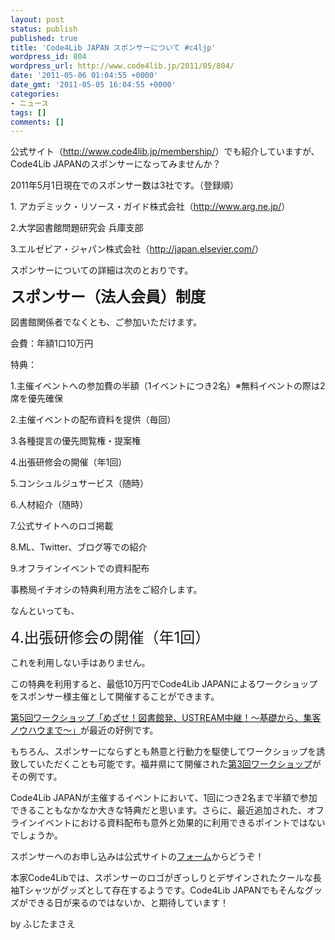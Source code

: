 ```yaml
---
layout: post
status: publish
published: true
title: 'Code4Lib JAPAN スポンサーについて #c4ljp'
wordpress_id: 804
wordpress_url: http://www.code4lib.jp/2011/05/804/
date: '2011-05-06 01:04:55 +0000'
date_gmt: '2011-05-05 16:04:55 +0000'
categories:
- ニュース
tags: []
comments: []
---
```

<div class="section">
<p>公式サイト（<a href="http://www.code4lib.jp/membership/" target="_blank">http://www.code4lib.jp/membership/</a>）でも紹介していますが、Code4Lib JAPANのスポンサーになってみませんか？</p>
<p>2011年5月1日現在でのスポンサー数は3社です。（登録順）</p>
<p>1. アカデミック・リソース・ガイド株式会社（<a href="http://www.arg.ne.jp/" target="_blank">http://www.arg.ne.jp/</a>）</p>
<p>2.大学図書館問題研究会 兵庫支部</p>
<p>3.エルゼビア・ジャパン株式会社（<a href="http://japan.elsevier.com/" target="_blank">http://japan.elsevier.com/</a>）</p>
<p>スポンサーについての詳細は次のとおりです。</p>
<p><span style="font-size:x-large;"><span style="font-weight:bold;">スポンサー（法人会員）制度</span></p>
<p>図書館関係者でなくとも、ご参加いただけます。</p>
<p>会費：年額1口10万円</p>
<p>特典：</p>
<p>1.主催イベントへの参加費の半額（1イベントにつき2名）※無料イベントの際は2席を優先確保</p>
<p>2.主催イベントの配布資料を提供（毎回）</p>
<p>3.各種提言の優先閲覧権・提案権</p>
<p>4.出張研修会の開催（年1回）</p>
<p>5.コンシュルジュサービス（随時）</p>
<p>6.人材紹介（随時）</p>
<p>7.公式サイトへのロゴ掲載</p>
<p>8.ML、Twitter、ブログ等での紹介</p>
<p>9.オフラインイベントでの資料配布</span></p>
<p>事務局イチオシの特典利用方法をご紹介します。</p>
<p>なんといっても、</p>
<p><span style="font-size:x-large;">4.出張研修会の開催（年1回）</span></p>
<p>これを利用しない手はありません。</p>
<p>この特典を利用すると、最低10万円でCode4Lib JAPANによるワークショップをスポンサー様主催として開催することができます。</p>
<p><a href="http://d.hatena.ne.jp/josei002-10/20110411/1302492063" target="_blank">第5回ワークショップ「めざせ！図書館発、USTREAM中継！～基礎から、集客ノウハウまで～」</a>が最近の好例です。</p>
<p>もちろん、スポンサーにならずとも熱意と行動力を駆使してワークショップを誘致していただくことも可能です。福井県にて開催された<a href="http://d.hatena.ne.jp/josei002-10/20101213/1292251500" target="_blank">第3回ワークショップ</a>がその例です。</p>
<p>Code4Lib JAPANが主催するイベントにおいて、1回につき2名まで半額で参加できることもなかなか大きな特典だと思います。さらに、最近追加された、オフラインイベントにおける資料配布も意外と効果的に利用できるポイントではないでしょうか。</p>
<p>スポンサーへのお申し込みは公式サイトの<a href="https://www.code4lib.jp/membership/membership_form/" target="_blank">フォーム</a>からどうぞ！</p>
<p>本家Code4Libでは、スポンサーのロゴがぎっしりとデザインされたクールな長袖Tシャツがグッズとして存在するようです。Code4Lib JAPANでもそんなグッズができる日が来るのではないか、と期待しています！</p>
<p>by ふじたまさえ</p>
</div>
